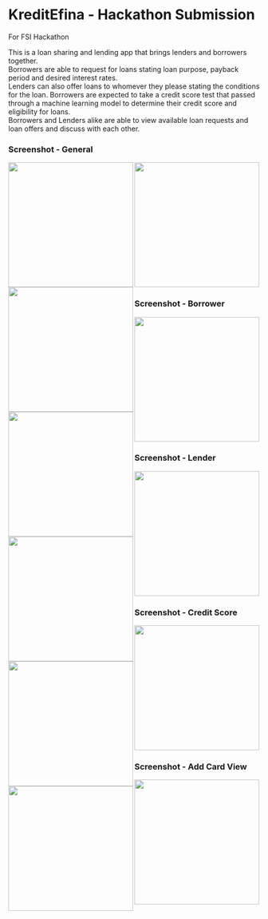 # KreditEfina - Hackathon Submission
For FSI Hackathon 

This is a loan sharing and lending app that brings lenders and borrowers together.  
Borrowers are able to request for loans stating loan purpose, payback period and desired interest rates.  
Lenders can also offer loans to whomever they please stating the conditions for the loan. 
Borrowers are expected to take a credit score test that passed through a machine learning model to determine their credit score and eligibility for loans.    
Borrowers and Lenders alike are able to view available loan requests and loan offers and discuss with each other.   

### Screenshot - General
<img align='left' src="https://github.com/1Soyebo/KreditEfina/blob/master/images/landingpage.png" width="250"/>
<img align='left' src="https://github.com/1Soyebo/KreditEfina/blob/master/images/profilepage.png" width="250"/>
<img src="https://github.com/1Soyebo/KreditEfina/blob/master/images/languagepage.png" width="250"/>

### Screenshot - Borrower 
<img align='left' src="https://github.com/1Soyebo/KreditEfina/blob/master/images/borrowermainpage.png" width="250"/>
<img align='left' src="https://github.com/1Soyebo/KreditEfina/blob/master/images/requestforloan.png" width="250"/>
<img src="https://github.com/1Soyebo/KreditEfina/blob/master/images/sampleloan.png" width="250"/>

### Screenshot - Lender
<img align='left' src="https://github.com/1Soyebo/KreditEfina/blob/master/images/loangivermain.png" width="250"/>
<img src="https://github.com/1Soyebo/KreditEfina/blob/master/images/myloanstab.png" width="250"/>

### Screenshot - Credit Score 
<img align='left' src="https://github.com/1Soyebo/KreditEfina/blob/master/images/creditscorepage.png" width="250"/>
<img src="https://github.com/1Soyebo/KreditEfina/blob/master/images/creditscoretest.png" width="250"/>

### Screenshot - Add Card View
<img src="https://github.com/1Soyebo/KreditEfina/blob/master/images/addcardview.png" width="250"/>










